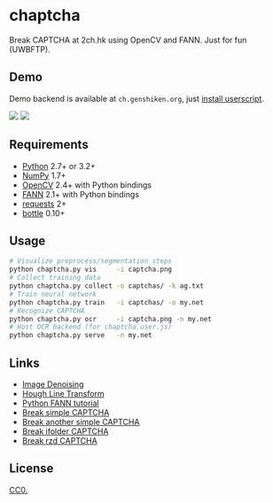 # chaptcha

Break CAPTCHA at 2ch.hk using OpenCV and FANN. Just for fun (UWBFTP).

## Demo

Demo backend is available at `ch.genshiken.org`, just [install userscript](https://raw.githubusercontent.com/Kagami/chaptcha/master/chaptcha.user.js).

![](https://raw.githubusercontent.com/Kagami/chaptcha/assets/vis.png)
![](https://raw.githubusercontent.com/Kagami/chaptcha/assets/cap.gif)

## Requirements

* [Python](https://www.python.org/) 2.7+ or 3.2+
* [NumPy](http://www.numpy.org/) 1.7+
* [OpenCV](http://opencv.org/) 2.4+ with Python bindings
* [FANN](http://leenissen.dk/fann/wp/) 2.1+ with Python bindings
* [requests](http://python-requests.org/) 2+
* [bottle](http://bottlepy.org/) 0.10+

## Usage

```bash
# Visualize preprocess/segmentation steps
python chaptcha.py vis     -i captcha.png
# Collect training data
python chaptcha.py collect -o captchas/ -k ag.txt
# Train neural network
python chaptcha.py train   -i captchas/ -o my.net
# Recognize CAPTCHA
python chaptcha.py ocr     -i captcha.png -n my.net
# Host OCR backend (for chaptcha.user.js)
python chaptcha.py serve   -n my.net
```

## Links

* [Image Denoising](http://docs.opencv.org/3.1.0/d5/d69/tutorial_py_non_local_means.html)
* [Hough Line Transform](http://docs.opencv.org/3.1.0/d6/d10/tutorial_py_houghlines.html)
* [Python FANN tutorial](http://jansipke.nl/using-fann-with-python/)
* [Break simple CAPTCHA](https://habrahabr.ru/post/63854/)
* [Break another simple CAPTCHA](http://cybern.ru/raspoznavanie-kapchi-captcha.html)
* [Break ifolder CAPTCHA](https://geektimes.ru/post/67194/)
* [Break rzd CAPTCHA](https://toster.ru/q/216509)

## License

[CC0.](COPYING)

